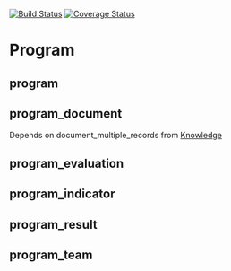 [![Build Status](https://travis-ci.org/OCA/program.svg?branch=7.0)](https://travis-ci.org/OCA/program)
[![Coverage Status](https://coveralls.io/repos/OCA/program/badge.png?branch=7.0)](https://coveralls.io/r/OCA/program?branch=7.0)

Program
=======

program
-------

program\_document
-----------------

Depends on document\_multiple\_records from [Knowledge](https://github.com/OCA/knowledge)

program\_evaluation
-------------------

program\_indicator
------------------

program\_result
---------------

program\_team
-------------
